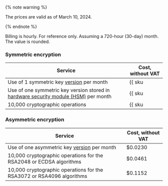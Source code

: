 {% note warning %}

The prices are valid as of March 10, 2024.

{% endnote %}

Billing is hourly. For reference only. Assuming a 720-hour (30-day) month. The value is rounded.

### Symmetric encryption

| Service | Cost, without VAT |
| ----- | ----- |
| Use of 1 symmetric key [version](../../kms/concepts/version.md) per month | {{ sku|USD|kms.storage.v1.software|month|string }} |
| Use of one symmetric key version stored in [hardware security module (HSM)](../../kms/concepts/hsm.md) per month | {{ sku|USD|kms.storage.v1.hsm|month|string }} |
| 10,000 cryptographic operations | {{ sku|USD|kms.api.v1.encryptdecrypt|string }} |

### Asymmetric encryption

| Service | Cost, without VAT |
| --- | --- |
| Use of one asymmetric key [version](../../kms/concepts/version.md) per month | $0.0230 |
| 10,000 cryptographic operations for the RSA2048 or ECDSA algorithms | $0.0461 |
| 10,000 cryptographic operations for the RSA3072 or RSA4096 algorithms | $0.1152 |